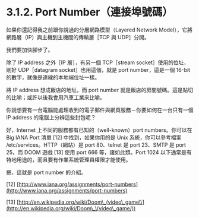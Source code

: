 # 3.1.2. Port Number（連接埠號碼）

如果你還記得我之前跟你說過的分層網路模型（Layered Network Model），它將網路層（IP）與主機到主機間的傳輸層［TCP 與 UDP］分開。

我們要加快腳步了。

除了 IP address 之外［IP 層］，有另一個 TCP［stream socket］使用的位址，剛好 UDP［datagram socket］也用這個，就是 port number，這是一個 16-bit 的數字，就像是連線的本地端位址一樣。

將 IP address 想成飯店的地址，而 port number 就是飯店的房間號碼。這是貼切的比喻；或許以後我會用汽車工業來比喻。

你說想要有一台電腦能處理收到的電子郵件與網頁服務－你要如何在一台只有一個 IP address 的電腦上分辨這些封包呢？

好，Internet 上不同的服務都有已知的（well-known）port numbers。你可以在 Big IANA Port 清單 \[12] 中找到，如果你用的是 Unix 系統，你可以參考檔案 /etc/services。HTTP（網站）是 port 80、telnet 是 port 23、SMTP 是 port 25，而 DOOM 遊戲 \[13] 使用 port 666 等，諸如此類。Port 1024 以下通常是有特地用途的，而且要有作業系統管理員權限才能使用。

摁，這就是 port number 的介紹。

\[12] [http://www.iana.org/assignments/port-numbers](http://www.iana.org/assignments/port-numbers)

\[13] [http://en.wikipedia.org/wiki/Doom\_(video\_game\\](http://en.wikipedia.org/wiki/Doom\_\(video\_game/))
